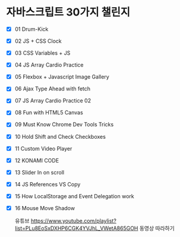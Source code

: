 # 자바스크립트 30가지 챌린지

- [x] 01 Drum-Kick
- [x] 02 JS + CSS Clock
- [x] 03 CSS Variables + JS
- [x] 04 JS Array Cardio Practice
- [x] 05 Flexbox + Javascript Image Gallery
- [x] 06 Ajax Type Ahead with fetch
- [x] 07 JS Array Cardio Practice 02
- [x] 08 Fun with HTML5 Canvas
- [x] 09 Must Know Chrome Dev Tools Tricks
- [x] 10 Hold Shift and Check Checkboxes
- [x] 11 Custom Video Player
- [x] 12 KONAMI CODE
- [x] 13 Slider In on scroll
- [x] 14 JS References VS Copy
- [x] 15 How LocalStorage and Event Delegation work
- [x] 16 Mouse Move Shadow

  유튜브 https://www.youtube.com/playlist?list=PLu8EoSxDXHP6CGK4YVJhL_VWetA865GOH 동영상 따라하기
